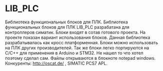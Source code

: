 # LIB_PLC
Библиотека функциональных блоков для ПЛК.
Библиотека функциональных блоков для ПЛК LIB_PLC разрабатана для контроллеров симатик.
Блоки входят в сотав готового проекта.
На проекте показан вариант использования блоков.
Данная библиотека разрабатывалась как кросс платформенная.
Блоки можно использовать на ПЛК других производителей.
Так же блоки легко портируются на C/C++ для применения в Arduino и STM32.
Не нашел то что хотел поэтому сделал сам.
Файлы открываются в блокноте notepad windows.
Конкуренты: http://oscat.de/ , SIMATIC PCS7 APL.
